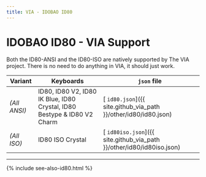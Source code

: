 ```yaml
---
title: VIA - IDOBAO ID80
---
```


# IDOBAO ID80 - VIA Support

<div class="border shadow shadow-sm border-info bg-info bg-opacity-10 rounded-3 p-2 mb-4 text-opacity-75">
  <i class="fas fa-info-circle text-info"></i>
  Both the ID80-ANSI and the ID80-ISO are natively supported by The VIA project.
  There is no need to do anything in VIA, it should just work.
</div>


| Variant      | Keyboards        | `json` file |
|--------------|------------------|-------------|
| *(All ANSI)* | ID80, ID80 V2, ID80 IK Blue, ID80 Crystal, ID80 Bestype & ID80 V2 Charm | [<i class="fab fa-github-alt"></i> `id80.json`]({{ site.github_via_path }}/other/id80/id80.json) |
| *(All ISO)* | ID80 ISO Crystal | [<i class="fab fa-github-alt"></i> `id80iso.json`]({{ site.github_via_path }}/other/id80/id80iso.json) | 


---

{% include see-also-id80.html %}
